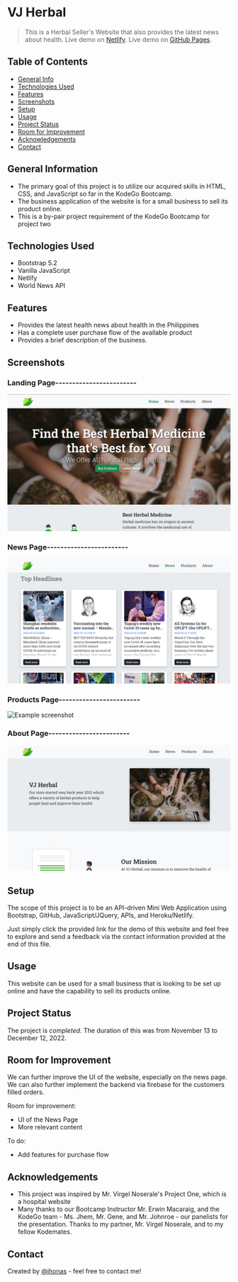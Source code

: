 # VJ Herbal
> This is a Herbal Seller's Website that also provides the latest news about health.
> Live demo on [Netlify](https://vjherbal.netlify.app/). <!-- If you have the project hosted somewhere, include the link here. -->
> Live demo on [GitHub Pages](https://virgelnoserale.github.io/miniproject2/). <!-- If you have the project hosted somewhere, include the link here. -->


## Table of Contents
* [General Info](#general-information)
* [Technologies Used](#technologies-used)
* [Features](#features)
* [Screenshots](#screenshots)
* [Setup](#setup)
* [Usage](#usage)
* [Project Status](#project-status)
* [Room for Improvement](#room-for-improvement)
* [Acknowledgements](#acknowledgements)
* [Contact](#contact)
<!-- * [License](#license) -->


## General Information
- The primary goal of this project is to utilize our acquired skills in HTML, CSS, and JavaScript so far in the KodeGo Bootcamp.
- The business application of the website is for a small business to sell its product online.
- This is a by-pair project requirement of the KodeGo Bootcamp for project two
<!-- You don't have to answer all the questions - just the ones relevant to your project. -->


## Technologies Used
- Bootstrap 5.2
- Vanilla JavaScript
- Netlify
- World News API


## Features
- Provides the latest health news about health in the Philippines
- Has a complete user purchase flow of the available product
- Provides a brief description of the business.


## Screenshots
### Landing Page------------------------
![Example screenshot](./img/readme-home.png)
### News Page------------------------
![Example screenshot](./img/readme-news.png)
### Products Page------------------------
![Example screenshot](./img/readme-products.png)
### About Page------------------------
![Example screenshot](./img/readme-about.png)
<!-- If you have screenshots you'd like to share, include them here. -->


## Setup
The scope of this project is to be an API-driven Mini Web Application using Bootstrap, GitHub, JavaScript/JQuery, APIs, and Heroku/Netlify.

Just simply click the provided link for the demo of this website and feel free to explore and send a feedback via the contact information provided at the end of this file.


## Usage
This website can be used for a small business that is looking to be set up online and have the capability to sell its products online.

<!-- `write-your-code-here` -->


## Project Status
The project is _completed_. The duration of this was from November 13 to December 12, 2022.


## Room for Improvement
We can further improve the UI of the website, especially on the news page. We can also further implement the backend via firebase for the customers filled orders.

Room for improvement:
- UI of the News Page
- More relevant content

To do:
- Add features for purchase flow


## Acknowledgements
- This project was inspired by Mr. Virgel Noserale's Project One, which is a hospital website
- Many thanks to our Bootcamp Instructor Mr. Erwin Macaraig, and the KodeGo team - Ms. Jhem, Mr. Gene, and Mr. Johnroe - our panelists for the presentation. Thanks to my partner, Mr. Virgel Noserale, and to my fellow Kodemates.


## Contact
Created by [@jhonas](https://linktr.ee/hellojhonas) - feel free to contact me!


<!-- Optional -->
<!-- ## License -->
<!-- This project is open source and available under the [... License](). -->

<!-- You don't have to include all sections - just the one's relevant to your project -->